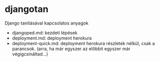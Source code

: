 # djangotan
Django tanításával kapcsolatos anyagok

- djangoped.md: kezdeti lépések
- deployment.md: deployment herokura
- deployment-quick.md: deployment herokura részletek nélkül, csak a parancsok. (arra, ha már egyszer az előbbit egyszer már végigcsináltad...)
